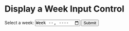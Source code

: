 <!DOCTYPE html>
<html>
<body>

<h1>Display a Week Input Control</h1>


<form action="/action_page.php">
  <label for="week">Select a week:</label>
  <input type="week" id="week" name="week">
  <input type="submit" value="Submit">
</form>

</body>
</html>

